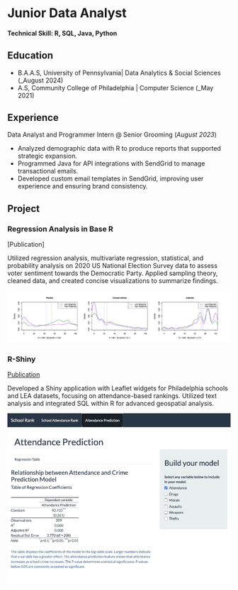 # Junior Data Analyst

#### Technical Skill: R, SQL, Java, Python

## Education
- B.A.A.S, University of Pennsylvania| Data Analytics & Social Sciences (_August 2024)
- A.S, Community College of Philadelphia | Computer Science (_May 2021)

## Experience
Data Analyst and Programmer Intern @ Senior Grooming (_August 2023_)

- Analyzed demographic data with R to produce reports that supported strategic expansion.
- Programmed Java for API integrations with SendGrid to manage transactional emails.
- Developed custom email templates in SendGrid, improving user experience and ensuring brand consistency.
  
## Project
### Regression Analysis in Base R     
[Publication]

Utilized regression analysis, multivariate regression, statistical, and probability analysis on 2020 US National Election Survey data to assess voter sentiment towards the Democratic Party. Applied sampling theory, cleaned data, and created concise visualizations to summarize findings.

![Regression Analysis](/assets/Difference_in_Mean.png)

### R-Shiny
[Publication](https://github.com/naokoi0408/School_Rank_App/blob/main/School_Rank_App/School_Rank_App_Description.pdf)

Developed a Shiny application with Leaflet widgets for Philadelphia schools and LEA datasets, focusing on attendance-based rankings. Utilized text analysis and integrated SQL within R for advanced geospatial analysis.

![R Shiny](/assets/Regression_Table.png)



